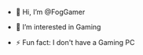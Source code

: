 - 👋 Hi, I’m @FogGamer
- 👀 I’m interested in Gaming 




- ⚡ Fun fact: I don't have a Gaming PC 

<!---
FogGamer/FogGamer is a ✨ special ✨ repository because its `README.md` (this file) appears on your GitHub profile.
You can click the Preview link to take a look at your changes.
--->
